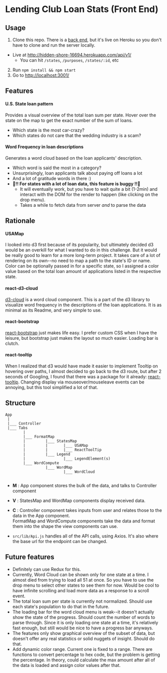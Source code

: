 # Lending Club Loan Stats (Front End)

## Usage
1. Clone this repo. There is a [back end](https://github.com/yammik/H1-code-challenge-api), but it's live on Heroku so you don't have to clone and run the server locally.
  - Live at http://hidden-shore-16694.herokuapp.com/api/v1/
    - You can hit `/states`, `/purposes`, `/states/:id`, etc
2. Run `npm install && npm start`
3. Go to [http://localhost:3001/](http://localhost:3001/)

## Features
#### U.S. State loan pattern
Provides a visual overview of the total loan sum per state.
Hover over the state on the map to get the exact number of the sum of loans.
- Which state is the most car-crazy?
- Which states do not care that the wedding industry is a scam?

#### Word Frequency in loan descriptions
Generates a word cloud based on the loan applicants' description.
- Which word is said the most in a category?
- Unsurprisingly, loan applicants talk about paying off loans a lot
- And a lot of gratitude words in there :)
- **🐢‼️ For states with a lot of loan data, this feature is buggy ‼️🐢**
  - It will eventually work, but you have to wait quite a bit (1-2min) and interact with the DOM for the render to happen (like clicking on the drop menu).
  - Takes a while to fetch data from server _and_ to parse the data


## Rationale
#### USAMap
I looked into d3 first because of its popularity, but ultimately decided d3 would be an overkill for what I wanted to do in this challenge. But it would be really good to learn for a more long-term project.
It takes care of a lot of rendering on its own--no need to map a path to the state's ID or name. Color can be optionally passed in for a specific state, so I assigned a color value based on the total loan amount of applications listed in the respective state.

#### react-d3-cloud
[d3-cloud](https://github.com/Yoctol/react-d3-cloud) is a word cloud component. This is a part of the d3 library to visualize word frequency in the descriptions of the loan applications.
It is as minimal as its Readme, and very simple to use.

#### react-bootstrap
[react-bootstrap](https://react-bootstrap.github.io) just makes life easy. I prefer custom CSS when I have the leisure, but bootstrap just makes the layout so much easier. Loading bar is clutch.

#### react-tooltip
When I realized that d3 would have made it easier to implement Tooltip on hovering over paths, I almost decided to go back to the d3 route, but after 2 seconds of Googling, I found that there was a package for it already: [react-tooltip](https://github.com/wwayne/react-tooltip).
Changing display via mouseover/mouseleave events can be annoying, but this tool simplified a lot of that. 

## Structure
```
App 
 |
 |___ Controller
 |___ Tabs
        |
        |___ FormatMap
        |         |___ StatesMap
        |         |       |___ USAMap
        |         |       |___ ReactToolTip
        |         |___ Legend
        |                 |___ LegendElement(s)
        |___ WordCompute
                  |___ WordMap
                          |___ WordCloud
                  
```

- **M** : 
  App component stores the bulk of the data, and talks to Controller component
- **V** : 
  StatesMap and WordMap components display received data.
- **C** : 
  Controller component takes inputs from user and relates those to the data in the App component.<br/>
  FormatMap and WordCompute components take the data and format them into the shape the view components can use.

- `src/lib/Api.js` handles all of the API calls, using Axios. It's also where the base url for the endpoint can be changed.


## Future features
- Definitely can use Redux for this.
- Currently, Word Cloud can be shown only for one state at a time. I almost died from trying to load all 51 at once. So you have to use the drop menu to select other states to see them for now. Would be cool to have infinite scrolling and load more data as a response to a scroll event.
- The total loan sum per state is currently not normalized. Should use each state's population to do that in the future.
- The loading bar for the word cloud menu is weak--it doesn't actually show the state of the progress. Should count the number of words to parse through. Since it is only loading one state at a time, it's relatively fast enough, but still would be nice to have a progress bar anyways.
- The features only show graphical overview of the subset of data, but doesn't offer any real statistics or solid nuggets of insight. Should do that.
- Add dynamic color range. Current one is fixed to a range. There are functions to convert percentage to hex code, but the problem is getting the percentage. In theory, could calculate the max amount after all of the data is loaded and assign color values after that.
